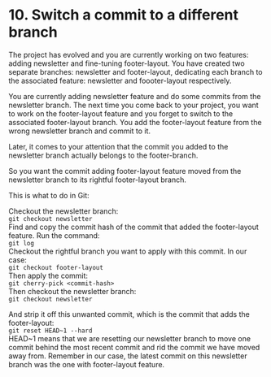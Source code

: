 # 10. Switch a commit to a different branch
The project has evolved and you are currently working on two features: adding newsletter and fine-tuning footer-layout. You have created two separate branches: newsletter and footer-layout, dedicating each branch to the associated feature: newsletter and foooter-layout respectively.

You are currently adding newsletter feature and do some commits from the newsletter branch. The next time you come back to your project, you want to work on the footer-layout feature and you forget to switch to the associated footer-layout branch. You add the footer-layout feature from the wrong newsletter branch and commit to it.

Later, it comes to your attention that the commit you added to the newsletter branch actually belongs to the footer-branch.

So you want the commit adding footer-layout feature moved from the newsletter branch to its rightful footer-layout branch.

This is what to do in Git:

Checkout the newsletter branch:<br>
`git checkout newsletter`
<br>
Find and copy the commit hash of the commit that added the footer-layout feature. Run the command:<br>
``git log`` <br>
Checkout the rightful branch you want to apply with this commit. In our case:<br>
`git checkout footer-layout`
<br>
Then apply the commit:<br>
`git cherry-pick <commit-hash>` <br>
Then checkout the newsletter branch:<br>
`git checkout newsletter` <br>

And strip it off this unwanted commit, which is the commit that adds the footer-layout: <br>
`git reset HEAD~1 --hard` <br>
HEAD~1 means that we are resetting our newsletter branch to move one commit behind the most recent commit and rid the commit we have moved away from. Remember in our case, the latest commit on this newsletter branch was the one with footer-layout feature.